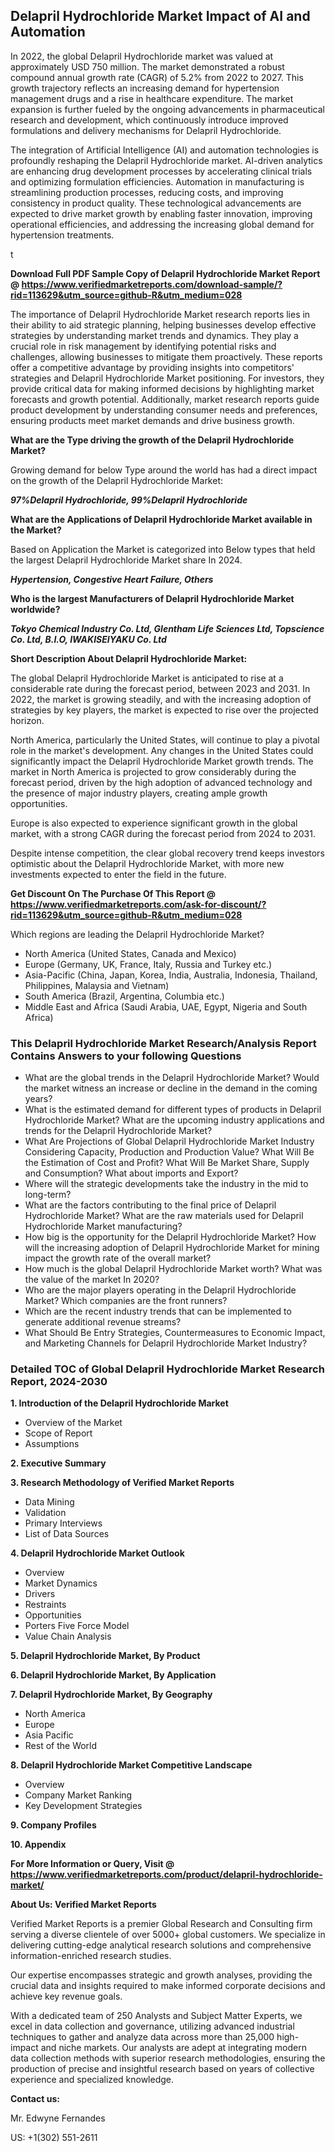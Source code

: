 <h2>Delapril Hydrochloride Market Impact of AI and Automation</h2><p>In 2022, the global Delapril Hydrochloride market was valued at approximately USD 750 million. The market demonstrated a robust compound annual growth rate (CAGR) of 5.2% from 2022 to 2027. This growth trajectory reflects an increasing demand for hypertension management drugs and a rise in healthcare expenditure. The market expansion is further fueled by the ongoing advancements in pharmaceutical research and development, which continuously introduce improved formulations and delivery mechanisms for Delapril Hydrochloride.</p><p>The integration of Artificial Intelligence (AI) and automation technologies is profoundly reshaping the Delapril Hydrochloride market. AI-driven analytics are enhancing drug development processes by accelerating clinical trials and optimizing formulation efficiencies. Automation in manufacturing is streamlining production processes, reducing costs, and improving consistency in product quality. These technological advancements are expected to drive market growth by enabling faster innovation, improving operational efficiencies, and addressing the increasing global demand for hypertension treatments.</p>t</p><p id="" class=""><strong>Download Full PDF Sample Copy of Delapril Hydrochloride Market Report @ <a href="https://www.verifiedmarketreports.com/download-sample/?rid=113629&utm_source=github-R&utm_medium=028" target="_blank">https://www.verifiedmarketreports.com/download-sample/?rid=113629&utm_source=github-R&utm_medium=028</a></strong></p><p>The importance of&nbsp;Delapril Hydrochloride Market research reports lies in their ability to aid strategic planning, helping businesses develop effective strategies by understanding market trends and dynamics. They play a crucial role in risk management by identifying potential risks and challenges, allowing businesses to mitigate them proactively. These reports offer a competitive advantage by providing insights into competitors' strategies and Delapril Hydrochloride Market positioning. For investors, they provide critical data for making informed decisions by highlighting market forecasts and growth potential. Additionally, market research reports guide product development by understanding consumer needs and preferences, ensuring products meet market demands and drive business growth.</p><p><strong>What are the&nbsp;Type driving the growth of the Delapril Hydrochloride Market?</strong></p><p id="" class="">Growing demand for below Type around the world has had a direct impact on the growth of the Delapril Hydrochloride Market:</p><em><strong>97%Delapril Hydrochloride, 99%Delapril Hydrochloride</strong></em></p><strong>What are the&nbsp;Applications&nbsp;of Delapril Hydrochloride Market available in the Market?</strong></p><p id="" class="">Based on Application the Market is categorized into Below types that held the largest Delapril Hydrochloride Market share In 2024.</p><em><strong>Hypertension, Congestive Heart Failure, Others</strong></em></p><strong>Who is the largest Manufacturers of Delapril Hydrochloride Market worldwide?</strong></p><p><em><strong>Tokyo Chemical Industry Co. Ltd, Glentham Life Sciences Ltd, Topscience Co. Ltd, B.I.O, IWAKISEIYAKU Co. Ltd</strong></em></p><p id="" class=""><strong>Short Description About Delapril Hydrochloride Market:</strong></p><p>The global Delapril Hydrochloride Market is anticipated to rise at a considerable rate during the forecast period, between 2023 and 2031. In 2022, the market is growing steadily, and with the increasing adoption of strategies by key players, the market is expected to rise over the projected horizon.</p><p>North America, particularly the United States, will continue to play a pivotal role in the market's development. Any changes in the United States could significantly impact the Delapril Hydrochloride Market growth trends. The market in North America is projected to grow considerably during the forecast period, driven by the high adoption of advanced technology and the presence of major industry players, creating ample growth opportunities.</p><p>Europe is also expected to experience significant growth in the global market, with a strong CAGR during the forecast period from 2024 to 2031.</p><p>Despite intense competition, the clear global recovery trend keeps investors optimistic about the Delapril Hydrochloride Market, with more new investments expected to enter the field in the future.</p><p id="" class=""><strong>Get Discount On The Purchase Of This Report @ <a href="https://www.verifiedmarketreports.com/ask-for-discount/?rid=113629&utm_source=github-R&utm_medium=028" target="_blank">https://www.verifiedmarketreports.com/ask-for-discount/?rid=113629&utm_source=github-R&utm_medium=028</a></strong></p>Which regions are leading the Delapril Hydrochloride Market?</p><ul><li>North America (United States, Canada and Mexico)</li><li>Europe (Germany, UK, France, Italy, Russia and Turkey etc.)</li><li>Asia-Pacific (China, Japan, Korea, India, Australia, Indonesia, Thailand, Philippines, Malaysia and Vietnam)</li><li>South America (Brazil, Argentina, Columbia etc.)</li><li>Middle East and Africa (Saudi Arabia, UAE, Egypt, Nigeria and South Africa)</li></ul><h3 id="" class="">This Delapril Hydrochloride Market Research/Analysis Report Contains Answers to your following Questions</h3><ul><li>What are the global trends in the Delapril Hydrochloride Market? Would the market witness an increase or decline in the demand in the coming years?</li><li>What is the estimated demand for different types of products in Delapril Hydrochloride Market? What are the upcoming industry applications and trends for the Delapril Hydrochloride Market?</li><li>What Are Projections of Global Delapril Hydrochloride Market Industry Considering Capacity, Production and Production Value? What Will Be the Estimation of Cost and Profit? What Will Be Market Share, Supply and Consumption? What about imports and Export?</li><li>Where will the strategic developments take the industry in the mid to long-term?</li><li>What are the factors contributing to the final price of Delapril Hydrochloride Market? What are the raw materials used for Delapril Hydrochloride Market manufacturing?</li><li>How big is the opportunity for the Delapril Hydrochloride Market? How will the increasing adoption of Delapril Hydrochloride Market for mining impact the growth rate of the overall market?</li><li>How much is the global Delapril Hydrochloride Market worth? What was the value of the market In 2020?</li><li>Who are the major players operating in the Delapril Hydrochloride Market? Which companies are the front runners?</li><li>Which are the recent industry trends that can be implemented to generate additional revenue streams?</li><li>What Should Be Entry Strategies, Countermeasures to Economic Impact, and Marketing Channels for Delapril Hydrochloride Market Industry?</li></ul><h3 id="" class="">Detailed TOC of Global Delapril Hydrochloride Market Research Report, 2024-2030</h3><p id="" class=""><strong>1. Introduction of the Delapril Hydrochloride Market</strong></p><ul><li>Overview of the Market</li><li>Scope of Report</li><li>Assumptions</li></ul><p id="" class=""><strong>2. Executive Summary</strong></p><p id="" class=""><strong>3. Research Methodology of Verified Market Reports</strong></p><ul><li>Data Mining</li><li>Validation</li><li>Primary Interviews</li><li>List of Data Sources</li></ul><p id="" class=""><strong>4. Delapril Hydrochloride Market Outlook</strong></p><ul><li>Overview</li><li>Market Dynamics</li><li>Drivers</li><li>Restraints</li><li>Opportunities</li><li>Porters Five Force Model</li><li>Value Chain Analysis</li></ul><p id="" class=""><strong>5. Delapril Hydrochloride Market, By Product</strong></p><p id="" class=""><strong>6. Delapril Hydrochloride Market, By Application</strong></p><p id="" class=""><strong>7. Delapril Hydrochloride Market, By Geography</strong></p><ul><li>North America</li><li>Europe</li><li>Asia Pacific</li><li>Rest of the World</li></ul><p id="" class=""><strong>8. Delapril Hydrochloride Market Competitive Landscape</strong></p><ul><li>Overview</li><li>Company Market Ranking</li><li>Key Development Strategies</li></ul><p id="" class=""><strong>9. Company Profiles</strong></p><p id="" class=""><strong>10. Appendix</strong></p><p id="" class=""><strong>For More Information or Query, Visit @ <a href="https://www.verifiedmarketreports.com/product/delapril-hydrochloride-market/" target="_blank">https://www.verifiedmarketreports.com/product/delapril-hydrochloride-market/</a></strong></p><p id="" class=""><strong>About Us: Verified Market Reports</strong></p><p id="" class="">Verified Market Reports is a premier Global Research and Consulting firm serving a diverse clientele of over 5000+ global customers. We specialize in delivering cutting-edge analytical research solutions and comprehensive information-enriched research studies.</p><p id="" class="">Our expertise encompasses strategic and growth analyses, providing the crucial data and insights required to make informed corporate decisions and achieve key revenue goals.</p><p id="" class="">With a dedicated team of 250 Analysts and Subject Matter Experts, we excel in data collection and governance, utilizing advanced industrial techniques to gather and analyze data across more than 25,000 high-impact and niche markets. Our analysts are adept at integrating modern data collection methods with superior research methodologies, ensuring the production of precise and insightful research based on years of collective experience and specialized knowledge.</p><p id="" class=""><strong>Contact us:</strong></p><p id="" class="">Mr. Edwyne Fernandes</p><p id="" class="">US: +1(302) 551-2611</p>
